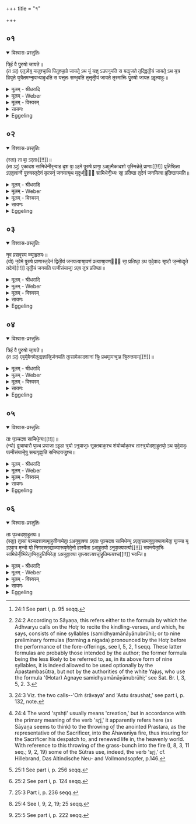 +++
title = "१"

+++


## ०१


<details open><summary>विश्वास-प्रस्तुतिः</summary>

त्रि᳘र्ह वै पु᳘रुषो जायते॥  
(त ऽए) एत᳘न्न्वेव᳘ मातुश्चा᳘धि पितुश्चा᳘ग्रे जायते᳘ ऽथ यं᳘ यज्ञ᳘ ऽउपन᳘मति स यद्य᳘जते त᳘द्द्विती᳘यं जायते᳘ ऽथ य᳘त्र म्रिय᳘ते य᳘त्रैतमग्ना᳘वभ्याद᳘धति स यत्त᳘तः सम्भ᳘वति त᳘त्तृती᳘यं जायते त᳘स्मात्त्रिः पु᳘रुषो जायत ऽइ᳘त्याहुः॥
</details>

<details><summary>मूलम् - श्रीधरादि</summary>

त्रि᳘र्ह वै पु᳘रुषो जायते॥  
(त ऽए) एत᳘न्न्वेव᳘ मातुश्चा᳘धि पितुश्चा᳘ग्रे जायते᳘ ऽथ यं᳘ यज्ञ᳘ ऽउपन᳘मति स यद्य᳘जते त᳘द्द्विती᳘यं जायते᳘ ऽथ य᳘त्र म्रिय᳘ते य᳘त्रैतमग्ना᳘वभ्याद᳘धति स यत्त᳘तः सम्भ᳘वति त᳘त्तृती᳘यं जायते त᳘स्मात्त्रिः पु᳘रुषो जायत ऽइ᳘त्याहुः॥
</details>

<details><summary>मूलम् - Weber</summary>

त्रि᳘र्ह वै पु᳘रुषो जायते॥  
एतॗन्न्वेव᳘ मातुश्चा᳘धि पितुश्चा᳘ग्रे जायते᳘ऽथ यं᳘ यज्ञ᳘ उपन᳘मति स यद्य᳘जते त᳘द्द्विती᳘यं जायते᳘ऽथ य᳘त्र म्रिय᳘ते य᳘त्रैनमग्ना᳘वभ्याद᳘धति स यत्त᳘तः सम्भ᳘वति त᳘त्तृती᳘यं जायते त᳘स्मात्त्रिः पु᳘रुषो जायत इ᳘त्याहुः॥
</details>

<details><summary>मूलम् - विस्वरम्</summary>

त्रिर्ह वै पुरुषो जायते । एतन्न्वेव मातुश्चाधि पितुश्चाग्रे जायते । अथ यं यज्ञ उपनमति- स यद्यजते तत् द्वितीयं जायते । अथ यत्र म्रियते- यत्रैतमग्नावभ्यादधति- स यत्ततः संभवति- तत् तृतीयं जायते । तस्मात् त्रिः पुरुषो जायत इत्याहुः ॥ १ ॥ 
</details>

<details><summary>सायणः</summary>

यस्य निःश्वसितं वेदा यो वेदेभ्यो ऽखिलं जगत् । 
निर्ममे तमहं वन्दे विद्यातीर्थमहेश्वरम् ॥ १ ॥
 
अथ विशिष्टजन्महेतुतया सामिधेनीः प्रशस्यन् पुरुषस्य जन्मत्रयमाह- **त्रिर्ह वै पुरुष** इति । 'पुरुषः' शरीरी त्रिस्त्रिर्वारं खलु 'जायते' । तदेव जन्मनस्त्रित्वं दर्शयति- **एतन्न्वेवे**ति । मातापितृसकाशात् यत् प्रथमं जन्म तदेकम् । अथानंतरं 'यं' पुरुषं 'यज्ञः' सोमयागः 'उपनमति' प्राप्नोति 'सः' यदि तेन 'यजते' तदस्य पुरुषस्य दीक्षारूपं 'द्वितीयं' जन्म भवति । अथानंतरं आयुरवसाने 'यत्र' यजमानः 'म्रियते' पंचत्वं गच्छति, अनंतरं 'यत्र' 'एनमग्नौ अभ्यादधति' अंत्येष्टिविधानेन प्रक्षिपंति, ततो ऽनंतरमेव 'सः' यजमानः अमुष्मिन् लोके अमृतमयशरीरः सन् यतः 'संभवति' उत्पद्यते यज्ञफलोपभोगायतनं तदस्य 'तृतीयं' जन्म । उक्ते ऽर्थे प्रसिद्धिं संवादयति- **तस्मात् त्रिः पुरुष** इति । 'आहुः' अभिज्ञाः कथयंति (गृह्यम्) ॥ १ ॥ 
</details>

<details><summary>Eggeling</summary>

1. Verily, man is born thrice, namely in this way:--first he is born from his mother and father; and when he to whom the sacrifice inclines performs offering he is born a second time; and when he dies, and they place him on the fire, and when he

thereupon comes into existence again, he is born a third time;--wherefore they say, 'Man is born thrice.'
</details>


## ०२


<details open><summary>विश्वास-प्रस्तुतिः</summary>

(स्ता) ता वा᳘ ऽएताः[[!!]]॥  
(ता ऽए᳘) ए᳘कादश सामिधेनीर᳘न्वाह द᳘श वा᳘ ऽइमे पु᳘रुषे प्राणा᳘ ऽआ᳘त्मैकादशो य᳘स्मिन्नेते᳘ प्राणाः[[!!]] प्र᳘तिष्ठिता ऽएता᳘वान्वै पु᳘रुषस्त᳘देनं कृत्स्नं᳘ जनयत्य᳘थ य᳘दूर्ध्व᳘ᳫँ᳘ सामिधेनी᳘भ्यः सा᳘ प्रतिष्ठा त᳘देनं जनयित्वा प्र᳘तिष्ठापयति॥
</details>

<details><summary>मूलम् - श्रीधरादि</summary>

(स्ता) ता वा᳘ ऽएताः[[!!]]॥  
(ता ऽए᳘) ए᳘कादश सामिधेनीर᳘न्वाह द᳘श वा᳘ ऽइमे पु᳘रुषे प्राणा᳘ ऽआ᳘त्मैकादशो य᳘स्मिन्नेते᳘ प्राणाः[[!!]] प्र᳘तिष्ठिता ऽएता᳘वान्वै पु᳘रुषस्त᳘देनं कृत्स्नं᳘ जनयत्य᳘थ य᳘दूर्ध्व᳘ᳫँ᳘ सामिधेनी᳘भ्यः सा᳘ प्रतिष्ठा त᳘देनं जनयित्वा प्र᳘तिष्ठापयति॥
</details>

<details><summary>मूलम् - Weber</summary>

ता वा᳘ एताः᳟॥  
ए᳘कादश सामिधेनीर᳘न्वाह द᳘श वा᳘ इमे पु᳘रुषे प्राणा᳘ आॗत्मैकादशो य᳘स्मिन्नेते᳘ प्राणाः᳘ प्र᳘तिष्ठिता एता᳘वान्वै पु᳘रुषस्त᳘देनं कृत्स्नं᳘ जनयत्य᳘थ य᳘दूर्ध्व᳘ᳫं᳘ सामिधेनी᳘भ्यः सा᳘ प्रतिष्ठा त᳘देनं जनयित्वा प्र᳘तिष्ठापयति॥
</details>

<details><summary>मूलम् - विस्वरम्</summary>

ता वा एता एकादश सामिधेनीरन्वाह । दश वा इमे पुरुषे प्राणाः । आत्मैकादशः । यस्मिन्नेते प्राणाः प्रतिष्ठिताः । एतावान् वै पुरुषः । तदेनं कृत्स्नं जनयति । अथ यदूर्ध्वं सामिधेनीभ्यः । सा प्रतिष्ठा । तदेनं जनयित्वा प्रतिष्ठापयति ॥ २ ॥ 
</details>

<details><summary>सायणः</summary>

इत्थं त्रीणि जन्मानि प्रदर्श्य यज्ञादेवं पुनर्जन्मत्रयं प्रदर्शयन् सामिधेनीसंख्याद्वारा प्रथमं जन्म समर्थयते- **ता वा एता** इति । 'ताः' प्रसिद्धाः "प्र वो वाजा" इत्याद्याः 'एताः' एकादशर्चः । **दश वा** इति । सप्त शीर्षण्याः, द्वौ अवांचौ, नाभिर्दशमी । इति दश शरीरे प्राणाः । तेषामात्मा मन एव 'एकादशः' एकादशसंख्यापूरकः । एते 'प्राणाः' यस्मिन् शरीरे वर्तंते । एतत्परिमाण एव खलु 'पुरुषः' भवति । तदेनं अनया सामिधेनीगतैकादशसंख्यया 'कृत्स्नं' सर्वावयवसंपूर्णमेव 'जनयति' । 'अथ यत् सामिधेनीभ्यः ऊर्ध्वं' सामिधेन्यनुवचनादुत्तरकालमनुष्ठेयं प्रयोगजातमस्ति । तदस्य जातस्य पुरुषस्य 'सा प्रतिष्ठा' जीवनास्पदम् । तस्मादेनं पुरुषं सामिधेन्यनुवचनेन कृत्स्नेन 'जनयित्वा' शेषेण प्रयोगजातेन 'प्रतिष्ठापयति' प्रतिष्ठितं करोति ॥ २ ॥ 
</details>

<details><summary>Eggeling</summary>

2. He (the Hotr̥) recites those eleven kindling-verses [^egg_123],--there are these ten vital airs in man, and the body in which these vital airs are established is the eleventh,--so great, indeed, is man: he thus causes him to be born complete. And what comes after the kindling-verses that is the foundation: thus, having caused him to be born, he establishes him.

[^egg_123]: 24:1 See part i, p. 95 seqq.
</details>


## ०३


<details open><summary>विश्वास-प्रस्तुतिः</summary>

न᳘व प्रसव᳘स्य व्व्या᳘हृतयः॥  
(यो) न᳘वेमे पु᳘रुषे प्राणास्त᳘देनं द्विती᳘यं जनयत्याश्रा᳘वणं प्रत्याश्रा᳘वणᳫँ᳭ सा᳘ प्रतिष्ठा᳘ ऽथ य᳘दे᳘वादः सृ᳘ष्टौ ज᳘न्मोद्य᳘ते तदेनं[[!!]] तृती᳘यं जनयति पत्नीसंयाजा᳘ ऽएव त᳘त्र प्रतिष्ठा॥
</details>

<details><summary>मूलम् - श्रीधरादि</summary>

न᳘व प्रसव᳘स्य व्व्या᳘हृतयः॥  
(यो) न᳘वेमे पु᳘रुषे प्राणास्त᳘देनं द्विती᳘यं जनयत्याश्रा᳘वणं प्रत्याश्रा᳘वणᳫँ᳭ सा᳘ प्रतिष्ठा᳘ ऽथ य᳘दे᳘वादः सृ᳘ष्टौ ज᳘न्मोद्य᳘ते तदेनं[[!!]] तृती᳘यं जनयति पत्नीसंयाजा᳘ ऽएव त᳘त्र प्रतिष्ठा॥
</details>

<details><summary>मूलम् - Weber</summary>

न᳘व प्रसव᳘स्य व्या᳘हृतयः॥  
न᳘वमे पु᳘रुषे प्राणास्त᳘देनं द्विती᳘यं जनयत्याश्रा᳘वणम् प्रत्याश्रा᳘वणᳫं सा᳘ प्रतिष्ठा᳘थ य᳘देॗवादः सृष्टौ ज᳘न्मोद्य᳘ते त᳘देनं तृती᳘यं जनयति पत्नीसंयाजा᳘ एव त᳘त्र प्रतिष्ठा॥
</details>

<details><summary>मूलम् - विस्वरम्</summary>

नव प्रसवस्य व्याहृतयः । नवेमे पुरुषे प्राणाः । तदेनं द्वितीयं जनयति । आश्रावणं प्रत्याश्रावणं सा प्रतिष्ठा । अथ यदेवादः सृष्टौ जन्मोद्यते, तदेनं तृतीयं जनयति । पत्नीसंयाजा एव तत्र प्रतिष्ठा ॥ ३ ॥ 
</details>

<details><summary>सायणः</summary>

द्वितीयं जन्म प्रतिपादयति- **नव प्रसवस्ये**ति । प्रसवः सामिधेन्यनुवचने प्रेरणं तद्येन "समिध्यमानायानुब्रूहि" इत्येवंरूपेण वाक्येन क्रियते तदत्र प्रसवशब्दाभिधेयम् । तस्य 'नव व्याहृतयः' नवाक्षराणि भवंति । ताभिर्नवव्याहृतिभिः नवप्राणात्मकमेव पुरुषं 'द्वितीयं' 'जनयति' । यद्वा "अग्निर्होता वेत्त्वग्निः" इति प्रयाजांगभूतो यः स्रुगादापननिगदः, सो ऽत्र प्रसवशब्दाभिधेयः तत्र विद्यमानानि नव वाक्यानि 'नव व्यहृतयः' अन्यत्समानम् । तदनंतरम् यत् "ओ श्रावय" इति आश्रावणं तस्य "अस्तु श्रौषट्" इति यत् 'प्रत्याश्रावणं' तदुभयं अस्य जातस्य पुरुषस्य 'प्रतिष्ठा' जीवनास्पदम् । तृतीयं जन्म प्रतिपादयति- **अथ यदेवाद** इति । अदःशब्देन प्रथमकांडे प्रस्तरप्रहरणविधायकं ब्राह्मणं (श. प. ब्रा. १ । ९ । १-२) परामृश्यते । तत्र 'सृष्टौ' यजमानसंस्तुतस्य प्रस्तरस्य स्वर्गलोकात्मके आहवनीये प्रहरणविधानात् यज्जन्म प्रतिपाद्यते तदत्र तृतीयं जन्म इत्यर्थः । तत्र जन्मनि जातस्य पत्नीसंयाजाख्या यागा एव 'प्रतिष्ठा' जीवनास्पदम् ॥ ३ ॥ 
</details>

<details><summary>Eggeling</summary>

3. There are nine utterances of impulsion (or quickening) [^egg_124],--there are these nine vital airs in man: he thereby causes him to be born a second time; and the (Adhvaryu's) call and (the Āgnīdhra's) response [^egg_125] are the foundation. And when there, on the occasion of the throwing [^egg_126] (of the grass-bunch

[^egg_124]: 24:2 According to Sāyaṇa, this refers either to the formula by which the Adhvaryu calls on the Hotr̥ to recite the kindling-verses, and which, he says, consists of nine syllables (samidhyamānāyānubrūhi); or to nine preliminary formulas (forming a nigada) pronounced by the Hotr̥ before the performance of the fore-offerings, see I, 5, 2, 1 seqq. These latter formulas are probably those intended by the author; the former formula being the less likely to be referred to, as, in its above form of nine syllables, it is indeed allowed to be used optionally by the Āpastambasūtra, but not by the authorities of the white Yajus, who use the formula '(Hotar) Agnaye samidhyamānāyānubrūhi;' see Śat. Br. I, 3, 5, 2. 3.

[^egg_125]: 24:3 Viz. the two calls--'Oṁ śrāvaya' and 'Astu śraushaṭ,' see part i, p. 132, note.

[^egg_126]: 24:4 The word 'sr̥shṭi' usually means 'creation,' but in accordance with the primary meaning of the verb 'sr̥j,' it apparently refers here (as Sāyaṇa seems to think) to the throwing of the anointed Prastara, as the representative of the Sacrificer, into the Āhavanīya fire, thus insuring for the Sacrificer his despatch to, and renewed life in, the heavenly world. With reference to  this throwing of the grass-bunch into the fire (I, 8, 3, 11 seq.; 9, 2, 19) some of the Sūtras use, indeed, the verb 'sr̥j,' cf. Hillebrand, Das Altindische Neu- and Vollmondsopfer, p.146.

into the fire), birth is spoken of, he thereby causes him to be born a third time: on this occasion the Patnīsaṁyājas [^egg_127] are the foundation.

[^egg_127]: 25:1 See part i, p. 256 seqq.
</details>


## ०४


<details open><summary>विश्वास-प्रस्तुतिः</summary>

त्रिर्ह वै पु᳘रुषो जा᳘यते॥  
(त ऽए) एव᳘मे᳘वैनमेत᳘द्यज्ञात्त्रि᳘र्जनयति ता᳘सामेकादशानां त्रिः᳘ प्रथमा᳘मन्वा᳘ह त्रि᳘रुत्तमाम्[[!!]]॥
</details>

<details><summary>मूलम् - श्रीधरादि</summary>

त्रिर्ह वै पु᳘रुषो जा᳘यते॥  
(त ऽए) एव᳘मे᳘वैनमेत᳘द्यज्ञात्त्रि᳘र्जनयति ता᳘सामेकादशानां त्रिः᳘ प्रथमा᳘मन्वा᳘ह त्रि᳘रुत्तमाम्[[!!]]॥
</details>

<details><summary>मूलम् - Weber</summary>

त्रिर्हि वै पु᳘रुषो जा᳘यते॥  
एव᳘मेॗवैनमेत᳘द्यज्ञात्त्रि᳘र्जनयति ता᳘सामेकादशानां त्रिः᳘ प्रथमा᳘मन्वा᳘ह त्रि᳘रुत्तमा᳘म्॥
</details>

<details><summary>मूलम् - विस्वरम्</summary>

त्रिर्ह वै पुरुषो जायते । एवमेवैनमेतद्यज्ञात् त्रिर्जनयति । तासामेकादशानां त्रिः प्रथमामन्वाह । त्रिरुत्तमाम् ॥ ४ ॥ 
</details>

<details><summary>सायणः</summary>

एतत् यज्ञसंबंधि जन्मत्रयं पूर्वोक्तजन्मत्रयदृष्टांतेन निगमयति- **त्रिर्ह वा** इति । "मातुश्चाधि पितुश्चाग्रे" इत्यादिना यथा पुरुषस्य त्रीणि जन्मानि प्रतिपादितानि । एवमेतर्हि 'एनं' यजमानं यज्ञादेव त्रिर्जनयति । 'तासां' सामिधेनीनां आद्योत्तमयोस्त्रिरावृत्तिं विधाय प्रशंसति- **तासामेकादशानामि**ति । 'प्रथमा' "प्र वो वाजा" इत्येषा । 'उत्तमा' "आजुहोत" इत्येषा ॥ ४ ॥ 
</details>

<details><summary>Eggeling</summary>

4. For thrice, indeed, man is born, and it is just in this way that he causes him to be born thrice from the sacrifice. Of those eleven (kindling-verses) he recites thrice the first and last:--
</details>


## ०५


<details open><summary>विश्वास-प्रस्तुतिः</summary>

ताः प᳘ञ्चदश सामिधे᳘न्यः[[!!]]॥  
(न्यो) द्वा᳘वाघारौ प᳘ञ्च प्रयाजा ऽइ᳘डा त्र᳘यो ऽनुयाजाः᳘ सूक्तवाक᳘श्च शंयोर्व्वाक᳘श्च तास्त्र᳘योदशा᳘हुतयो᳘ ऽथ य᳘दे᳘वादः᳘ पत्नीसंयाजे᳘षु सम्प्रगृह्णा᳘ति समिष्टयजु᳘श्च॥
</details>

<details><summary>मूलम् - श्रीधरादि</summary>

ताः प᳘ञ्चदश सामिधे᳘न्यः[[!!]]॥  
(न्यो) द्वा᳘वाघारौ प᳘ञ्च प्रयाजा ऽइ᳘डा त्र᳘यो ऽनुयाजाः᳘ सूक्तवाक᳘श्च शंयोर्व्वाक᳘श्च तास्त्र᳘योदशा᳘हुतयो᳘ ऽथ य᳘दे᳘वादः᳘ पत्नीसंयाजे᳘षु सम्प्रगृह्णा᳘ति समिष्टयजु᳘श्च॥
</details>

<details><summary>मूलम् - Weber</summary>

ताः प᳘ञ्चदश सामिधेन्यः᳟॥  
द्वा᳘वाघारौ प᳘ञ्च प्रयाजा इ᳘डा त्र᳘योऽनुयाजाः᳘ सूक्तवाक᳘श्च शम्योर्वाक᳘श्च तास्त्र᳘योदशा᳘हुतयो᳘ऽथ य᳘देॗवादः᳘ पत्नीसंयाजे᳘षु सम्प्रगृह्णा᳘ति समिष्टयजु᳘श्च॥
</details>

<details><summary>मूलम् - विस्वरम्</summary>

ताः पंचदश सामिधेन्यः । द्वावाघारौ । पंच प्रयाजाः । इडा । त्रयो ऽनुयाजाः । सूक्तवाकश्च । शंयोर्वाकश्च । तास्त्रयोदशाहुतयः । अथ यदेवादः पत्नीसंयाजेषु संप्रतिगृह्णाति । समिष्टयजुश्च ॥ ५ ॥ 
</details>

<details><summary>सायणः</summary>

एवमभ्यस्ताभिः सह "ताः पंचदश सामिधेन्यो भवंति" इमामेव श्रुतिं मनसि निधाय आश्वलायनेनाप्युक्तं सूत्रम्- "एताः पंचदशाभ्यस्ताभिः" (आश्व. श्रौ. सू. १ । २ । १ । २) इति । "द्वावाघारौ" इत्यादिना पंचदशाहुतयः परिगण्यंते । इडोपह्वानमपि यागः । "इडया देवयज्यया ऽहम्" इति मंत्रलिंगात् । सूक्तवाको ऽपि- "अग्निरिदं हविरजुषत" इत्यादिना प्रस्तरात्मकस्य हविषः । अग्न्यादिदेवतासंबंधप्रतिपादकत्वात् आहुत्यात्मकः । एतदेव मीमांसका आहुः । प्रस्तर आहुतिः सूक्तवाको याज्येति । "तच्छंयोरावृणीमहे" इति शंयोर्वाको ऽपि परिधिप्रहरणसमकालीनत्वात् आहुतिरूपः । 'अदः' प्रथमकांडे (श. ब्रा. १ । ९ । ३) पत्नीसंयाजेषु कर्तव्येषु सत्सु यत् आहवनीयस्योपरि स्रुचोः संप्रतिग्रहणं विहितं, सा संस्रवरूपा एकाहुतिः । समिष्टयजुराख्या एकेति । एवं पंचदशाहुतयः संपद्यंते ॥ ५ ॥ 
</details>

<details><summary>Eggeling</summary>

5. This makes fifteen kindling-verses,--there are two libations of ghee (āghāra [^egg_128]), five fore-offerings, the Iḍā, three after-offerings, the Sūktavāka, and Śamyorvāka [^egg_129]--that makes thirteen oblations. And when there, at the Patnīsaṁyājas, he takes up at the same time (the two spoons); and the Samishṭayajus [^egg_130]:--

[^egg_128]: 25:2 See part i, p. 124 seqq.

[^egg_129]: 25:3 Part i, p. 236 seqq.

[^egg_130]: 25:4 See I, 9, 2, 19; 25 seqq.
</details>


## ०६


<details open><summary>विश्वास-प्रस्तुतिः</summary>

ताः प᳘ञ्चदशा᳘हुतयः॥  
(स्ता᳘) ता᳘सां पञ्चदशानामा᳘हुतीनामेता᳘ ऽअनुवा᳘क्या ऽएताः प᳘ञ्चदश सामिधेन्य᳘ ऽएता᳘सामनुवा᳘क्यानामेता᳘ या᳘ज्या य᳘ ऽएवा᳘त्र म᳘न्त्रो यो᳘ निगदस्त᳘द्याज्यारूप᳘मेते᳘नो हास्यैता ऽआ᳘हुतयो ऽनुवा᳘क्यवत्यो[[!!]] भवन्त्येता᳘भिः सामिधेनी᳘भिरेता᳘भिरा᳘हुतिभिरेता᳘ ऽअनुवा᳘क्या या᳘ज्यवत्यश्चा᳘हुतिमत्यश्च[[!!]] भवन्ति॥
</details>

<details><summary>मूलम् - श्रीधरादि</summary>

ताः प᳘ञ्चदशा᳘हुतयः॥  
(स्ता᳘) ता᳘सां पञ्चदशानामा᳘हुतीनामेता᳘ ऽअनुवा᳘क्या ऽएताः प᳘ञ्चदश सामिधेन्य᳘ ऽएता᳘सामनुवा᳘क्यानामेता᳘ या᳘ज्या य᳘ ऽएवा᳘त्र म᳘न्त्रो यो᳘ निगदस्त᳘द्याज्यारूप᳘मेते᳘नो हास्यैता ऽआ᳘हुतयो ऽनुवा᳘क्यवत्यो[[!!]] भवन्त्येता᳘भिः सामिधेनी᳘भिरेता᳘भिरा᳘हुतिभिरेता᳘ ऽअनुवा᳘क्या या᳘ज्यवत्यश्चा᳘हुतिमत्यश्च[[!!]] भवन्ति॥
</details>

<details><summary>मूलम् - Weber</summary>

ताः प᳘ञ्चदशा᳘हुतयः॥  
ता᳘साम् पञ्चदशानामा᳘हुतीनामेता᳘ अनुवाॗक्या एताः प᳘ञ्चदश सामिधेन्य᳘ एता᳘सामनुवा᳘क्यानामेता᳘ याॗज्या य᳘ एवा᳘त्र म᳘न्त्रो यो᳘ निगदस्त᳘द्याज्यारूप᳘मेते᳘नो हास्यैता आ᳘हुतयोऽनुवाक्य᳘वत्यो भवन्त्येता᳘भिः सामिधेनी᳘भिरेता᳘भिरा᳘हुतिभिरेता᳘ अनुवाॗक्या याज्य᳘वत्यश्चा᳘हुतिवत्यश्च भवन्ति॥
</details>

<details><summary>मूलम् - विस्वरम्</summary>

ताः पंचदशाहुतयः । तासां पंचदशानामाहुतीनाम् एता अनुवाक्या एताः पंचदश सामिधेन्यः । एतासामनुवाक्यानामेता याज्याः । य एवात्र मंत्रः । यो निगदः- तद्याज्यारूपम् । एतेनो हास्यैता आहुतयो ऽनुवाक्यवत्यो भवंति । एताभिः सामिधेनीभिरेताभिराहुतिभिरेता अनुवाक्या याज्यवत्यश्चाहुतिमत्यश्च भवंति ॥ ६ ॥ 
</details>

<details><summary>सायणः</summary>

'तासां पंचदशानामाहुतीनाम्' 'एताः पंचदश सामिधेन्यः' क्रमेण अनुवाक्यास्थानीयाः । अत्राज्याहुतिषु 'य एव' करणमंत्रः, यश्च इडोपह्वानादिनिगदः, ता एव संयाज्याः । तत्तथा सति आसु आहुतिषु याज्यानुवाक्यावत्त्वलक्षणंरूपं इतरयागवत् संपन्नमित्यर्थः । **एतेनो हास्यैता** इत्यादिना परिनिष्ठितस्यार्थस्यानुवादः । 'एताभिः सामिधेनीभिः' इमाः पंचदशाहुतयः अनुवाक्यवत्यो भवंति । एताश्चानुवाक्यास्तुताः सामिधेन्यः 'एताभिः' करणमंत्रनिगदसिद्धाभिः 'आहुतिभिः' याज्योपेताः आहुत्युपेताश्च 'भवंति' ॥ ६ ॥ 

इति श्रीसायणाचार्यविरचिते माधवीये वेदार्थप्रकाशे माध्यन्दिनीयशतपथब्राह्मणभाष्ये एकादशकाण्डे द्वितीये ऽध्याये प्रथमं ब्राह्मणम् ॥ (११-२-१) ॥ 
</details>

<details><summary>Eggeling</summary>

6. That makes fifteen oblations:--for these fifteen oblations those fifteen kindling-verses (serve, as it were, as) invitatory formulas; and for these invitatory formulas these (serve as) offering-formulas--whatever formula (is used) there (at those oblations) and what Nigada (is used at the invocation of the Iḍā [^egg_131]) that is of the form of offering-formulas. Thereby, then, those oblations of his come to be supplied with invitatory formulas through those kindling-verses; and through those oblations those invitatory formulas come to be supplied with both offering-formulas and oblations.

[^egg_131]: 25:5 See part i, p. 222 seqq.
</details>

